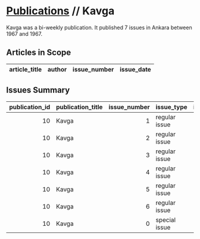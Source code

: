 # [Publications](firstlevel_publications.md) // Kavga

Kavga was a bi-weekly publication. It published 7 issues in Ankara between 1967 and 1967.

## Articles in Scope

| article_title   | author   | issue_number   | issue_date   |
|-----------------|----------|----------------|--------------|

## Issues Summary

|   publication_id | publication_title   |   issue_number | issue_type    |   issue_year |   issue_month |   issue_day | printing_house_name   |
|-----------------:|:--------------------|---------------:|:--------------|-------------:|--------------:|------------:|:----------------------|
|               10 | Kavga               |              1 | regular issue |         1967 |           nan |         nan | nan                   |
|               10 | Kavga               |              2 | regular issue |         1967 |             1 |          18 | nan                   |
|               10 | Kavga               |              3 | regular issue |         1967 |             1 |          25 | nan                   |
|               10 | Kavga               |              4 | regular issue |         1967 |             4 |          15 | Ulusoğlu Matbaası     |
|               10 | Kavga               |              5 | regular issue |         1967 |           nan |         nan | nan                   |
|               10 | Kavga               |              6 | regular issue |         1967 |             5 |          16 | Ulusoğlu Matbaası     |
|               10 | Kavga               |              0 | special issue |         1967 |           nan |         nan | Ulusoğlu Matbaası     |